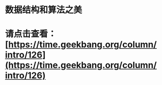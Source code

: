 # 数据结构和算法之美
# 请点击查看：[https://time.geekbang.org/column/intro/126](https://time.geekbang.org/column/intro/126)
